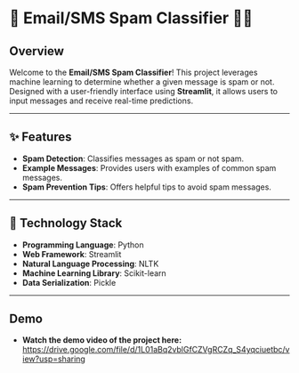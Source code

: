 # 📩 Email/SMS Spam Classifier 🕵️‍♂️

## Overview
Welcome to the **Email/SMS Spam Classifier**! This project leverages machine learning to determine whether a given message is spam or not. Designed with a user-friendly interface using **Streamlit**, it allows users to input messages and receive real-time predictions.

---

## ✨ Features
- **Spam Detection**: Classifies messages as spam or not spam.
- **Example Messages**: Provides users with examples of common spam messages.
- **Spam Prevention Tips**: Offers helpful tips to avoid spam messages.
  
---

## 🚀 Technology Stack
- **Programming Language**: Python
- **Web Framework**: Streamlit
- **Natural Language Processing**: NLTK
- **Machine Learning Library**: Scikit-learn
- **Data Serialization**: Pickle

---

## Demo 
- **Watch the demo video of the project here:** https://drive.google.com/file/d/1L01aBq2vblGfCZVgRCZq_S4yqciuetbc/view?usp=sharing
